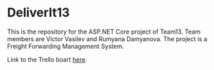 # DeliverIt13
This is the repository for the ASP.NET Core project of Team13. Team members are Victor Vasilev and Rumyana Damyanova. The project is a Freight Forwarding Management System.

Link to the Trello boart [here](https://trello.com/b/Ny30Q0Rz).
